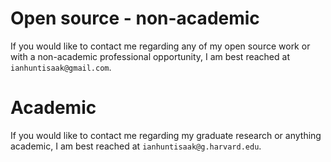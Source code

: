 # Open source - non-academic

If you would like to contact me regarding any of my open source work or with a non-academic professional opportunity, I am best reached at `ianhuntisaak@gmail.com`.


# Academic

If you would like to contact me regarding my graduate research or anything academic, I am best reached at
`ianhuntisaak@g.harvard.edu`.
